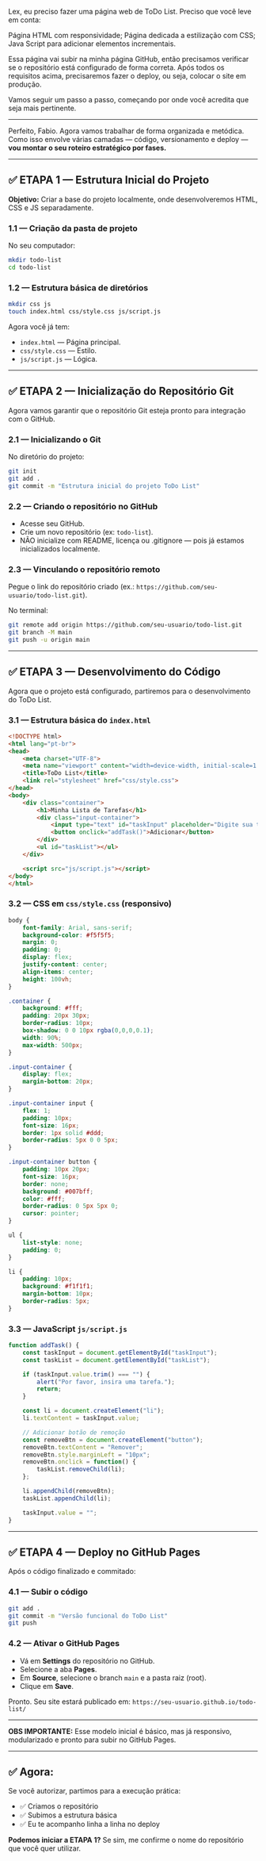 Lex, eu preciso fazer uma página web de ToDo List. Preciso que você leve em conta:

Página HTML com responsividade;
Página dedicada a estilização com CSS;
Java Script para adicionar elementos incrementais.

Essa página vai subir na minha página GitHub, então precisamos verificar se o repositório está configurado de forma correta.
Após todos os requisitos acima, precisaremos fazer o deploy, ou seja, colocar o site em produção. 

Vamos seguir um passo a passo, começando por onde você acredita que seja mais pertinente.

**************************************

Perfeito, Fabio. Agora vamos trabalhar de forma organizada e metódica. Como isso envolve várias camadas — código, versionamento e deploy — **vou montar o seu roteiro estratégico por fases.**

---

## ✅ ETAPA 1 — Estrutura Inicial do Projeto

**Objetivo:** Criar a base do projeto localmente, onde desenvolveremos HTML, CSS e JS separadamente.

### 1.1 — Criação da pasta de projeto

No seu computador:

```bash
mkdir todo-list
cd todo-list
```

### 1.2 — Estrutura básica de diretórios

```bash
mkdir css js
touch index.html css/style.css js/script.js
```

Agora você já tem:

* `index.html` — Página principal.
* `css/style.css` — Estilo.
* `js/script.js` — Lógica.

---

## ✅ ETAPA 2 — Inicialização do Repositório Git

Agora vamos garantir que o repositório Git esteja pronto para integração com o GitHub.

### 2.1 — Inicializando o Git

No diretório do projeto:

```bash
git init
git add .
git commit -m "Estrutura inicial do projeto ToDo List"
```

### 2.2 — Criando o repositório no GitHub

* Acesse seu GitHub.
* Crie um novo repositório (ex: `todo-list`).
* NÃO inicialize com README, licença ou .gitignore — pois já estamos inicializados localmente.

### 2.3 — Vinculando o repositório remoto

Pegue o link do repositório criado (ex.: `https://github.com/seu-usuario/todo-list.git`).

No terminal:

```bash
git remote add origin https://github.com/seu-usuario/todo-list.git
git branch -M main
git push -u origin main
```

---

## ✅ ETAPA 3 — Desenvolvimento do Código

Agora que o projeto está configurado, partiremos para o desenvolvimento do ToDo List.

### 3.1 — Estrutura básica do `index.html`

```html
<!DOCTYPE html>
<html lang="pt-br">
<head>
    <meta charset="UTF-8">
    <meta name="viewport" content="width=device-width, initial-scale=1.0">
    <title>ToDo List</title>
    <link rel="stylesheet" href="css/style.css">
</head>
<body>
    <div class="container">
        <h1>Minha Lista de Tarefas</h1>
        <div class="input-container">
            <input type="text" id="taskInput" placeholder="Digite sua tarefa">
            <button onclick="addTask()">Adicionar</button>
        </div>
        <ul id="taskList"></ul>
    </div>

    <script src="js/script.js"></script>
</body>
</html>
```

### 3.2 — CSS em `css/style.css` (responsivo)

```css
body {
    font-family: Arial, sans-serif;
    background-color: #f5f5f5;
    margin: 0;
    padding: 0;
    display: flex;
    justify-content: center;
    align-items: center;
    height: 100vh;
}

.container {
    background: #fff;
    padding: 20px 30px;
    border-radius: 10px;
    box-shadow: 0 0 10px rgba(0,0,0,0.1);
    width: 90%;
    max-width: 500px;
}

.input-container {
    display: flex;
    margin-bottom: 20px;
}

.input-container input {
    flex: 1;
    padding: 10px;
    font-size: 16px;
    border: 1px solid #ddd;
    border-radius: 5px 0 0 5px;
}

.input-container button {
    padding: 10px 20px;
    font-size: 16px;
    border: none;
    background: #007bff;
    color: #fff;
    border-radius: 0 5px 5px 0;
    cursor: pointer;
}

ul {
    list-style: none;
    padding: 0;
}

li {
    padding: 10px;
    background: #f1f1f1;
    margin-bottom: 10px;
    border-radius: 5px;
}
```

### 3.3 — JavaScript `js/script.js`

```javascript
function addTask() {
    const taskInput = document.getElementById("taskInput");
    const taskList = document.getElementById("taskList");

    if (taskInput.value.trim() === "") {
        alert("Por favor, insira uma tarefa.");
        return;
    }

    const li = document.createElement("li");
    li.textContent = taskInput.value;

    // Adicionar botão de remoção
    const removeBtn = document.createElement("button");
    removeBtn.textContent = "Remover";
    removeBtn.style.marginLeft = "10px";
    removeBtn.onclick = function() {
        taskList.removeChild(li);
    };

    li.appendChild(removeBtn);
    taskList.appendChild(li);

    taskInput.value = "";
}
```

---

## ✅ ETAPA 4 — Deploy no GitHub Pages

Após o código finalizado e commitado:

### 4.1 — Subir o código

```bash
git add .
git commit -m "Versão funcional do ToDo List"
git push
```

### 4.2 — Ativar o GitHub Pages

* Vá em **Settings** do repositório no GitHub.
* Selecione a aba **Pages**.
* Em **Source**, selecione o branch `main` e a pasta raiz (root).
* Clique em **Save**.

Pronto. Seu site estará publicado em:
`https://seu-usuario.github.io/todo-list/`

---

**OBS IMPORTANTE:**
Esse modelo inicial é básico, mas já responsivo, modularizado e pronto para subir no GitHub Pages.

---

## ✅ Agora:

Se você autorizar, partimos para a execução prática:

* ✅ Criamos o repositório
* ✅ Subimos a estrutura básica
* ✅ Eu te acompanho linha a linha no deploy

**Podemos iniciar a ETAPA 1?**
Se sim, me confirme o nome do repositório que você quer utilizar.
